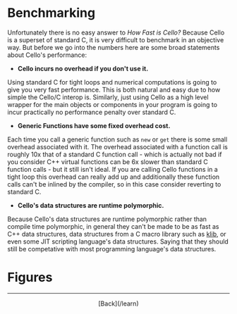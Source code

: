   <div class="row">
  <div class="col-xs-2 col-md-2"></div>
  <div class="col-xs-8 col-md-8">

# Benchmarking

Unfortunately there is no easy answer to _How Fast is Cello?_ Because Cello is 
a superset of standard C, it is very difficult to benchmark in an objective 
way. But before we go into the numbers here are some broad statements about 
Cello's performance:

* __Cello incurs no overhead if you don't use it.__

Using standard C for tight loops and numerical computations is going to give 
you very fast performance. This is both natural and easy due to how simple the 
Cello/C interop is. Similarly, just using Cello as a high level wrapper for the 
main objects or components in your program is going to incur practically no 
performance penalty over standard C.

* __Generic Functions have some fixed overhead cost.__

Each time you call a generic function such as `new` or `get` there is some 
small overhead associated with it. The overhead associated with a function call 
is roughly 10x that of a standard C function call - which is actually not bad 
if you consider C++ virtual functions can be 6x slower than standard C
function calls - but it still isn't ideal. If you are calling Cello functions 
in a tight loop this overhead can really add up and additionally these function 
calls can't be inlined by the compiler, so in this case consider reverting to 
standard C.

* __Cello's data structures are runtime polymorphic.__

Because Cello's data structures are runtime polymorphic rather than compile 
time polymorphic, in general they can't be made to be as fast as C++ data 
structures, data structures from a C macro library such as 
[klib](https://github.com/attractivechaos/klib), or even some JIT scripting 
language's data structures. Saying that they should still be competative with 
most programming language's data structures.

# Figures

* * *

  <p style="text-align:center;">
[Back](/learn)
  </p>

  </div>
  <div class="col-xs-2 col-md-2"></div>
  </div>
